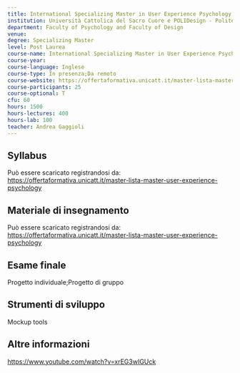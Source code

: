 ```yaml
---
title: International Specializing Master in User Experience Psychology
institution: Università Cattolica del Sacro Cuore e POLIDesign - Politecnico di Milano
department: Faculty of Psychology and Faculty of Design
venue: 
degree: Specializing Master
level: Post Laurea
course-name: International Specializing Master in User Experience Psychology
course-year: 
course-language: Inglese
course-type: In presenza;Da remoto
course-website: https://offertaformativa.unicatt.it/master-lista-master-user-experience-psychology
course-participants: 25
course-optional: T
cfu: 60
hours: 1500
hours-lectures: 400
hours-lab: 100
teacher: Andrea Gaggioli
---
```



 ## Syllabus 
Può essere scaricato registrandosi da: https://offertaformativa.unicatt.it/master-lista-master-user-experience-psychology

 ## Materiale di insegnamento 
Può essere scaricato registrandosi da: https://offertaformativa.unicatt.it/master-lista-master-user-experience-psychology

 ## Esame finale 
Progetto individuale;Progetto di gruppo

 ## Strumenti di sviluppo 
Mockup tools

 ## Altre informazioni 
https://www.youtube.com/watch?v=xrEG3wIGUck
